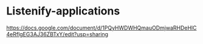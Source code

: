 # Listenify-applications

https://docs.google.com/document/d/1PQyHWDWHQmauODmjwaRHDeHlC4eRflgEG3AJ36ZBTxY/edit?usp=sharing
